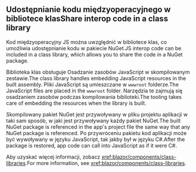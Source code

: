 ## <a name="share-interop-code-in-a-class-library"></a><span data-ttu-id="b7993-101">Udostępnianie kodu międzyoperacyjnego w bibliotece klas</span><span class="sxs-lookup"><span data-stu-id="b7993-101">Share interop code in a class library</span></span>

<span data-ttu-id="b7993-102">Kod międzyoperacyjny JS można uwzględnić w bibliotece klas, co umożliwia udostępnianie kodu w pakiecie NuGet.</span><span class="sxs-lookup"><span data-stu-id="b7993-102">JS interop code can be included in a class library, which allows you to share the code in a NuGet package.</span></span>

<span data-ttu-id="b7993-103">Biblioteka klas obsługuje Osadzanie zasobów JavaScript w skompilowanym zestawie.</span><span class="sxs-lookup"><span data-stu-id="b7993-103">The class library handles embedding JavaScript resources in the built assembly.</span></span> <span data-ttu-id="b7993-104">Pliki JavaScript są umieszczane w `wwwroot` folderze.</span><span class="sxs-lookup"><span data-stu-id="b7993-104">The JavaScript files are placed in the `wwwroot` folder.</span></span> <span data-ttu-id="b7993-105">Narzędzia te zajmują się osadzaniem zasobów podczas kompilowania biblioteki.</span><span class="sxs-lookup"><span data-stu-id="b7993-105">The tooling takes care of embedding the resources when the library is built.</span></span>

<span data-ttu-id="b7993-106">Skompilowany pakiet NuGet jest przywoływany w pliku projektu aplikacji w taki sam sposób, w jaki jest przywoływany każdy pakiet NuGet.</span><span class="sxs-lookup"><span data-stu-id="b7993-106">The built NuGet package is referenced in the app's project file the same way that any NuGet package is referenced.</span></span> <span data-ttu-id="b7993-107">Po przywróceniu pakietu kod aplikacji może być wywoływany w języku JavaScript, tak jakby był w języku C#.</span><span class="sxs-lookup"><span data-stu-id="b7993-107">After the package is restored, app code can call into JavaScript as if it were C#.</span></span>

<span data-ttu-id="b7993-108">Aby uzyskać więcej informacji, zobacz <xref:blazor/components/class-libraries>.</span><span class="sxs-lookup"><span data-stu-id="b7993-108">For more information, see <xref:blazor/components/class-libraries>.</span></span>
